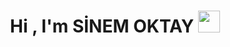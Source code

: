<h1 align="center">Hi , I'm SİNEM OKTAY <img src="https://media.giphy.com/media/hvRJCLFzcasrR4ia7z/giphy.gif" width="35">   </h1>
<p align="center">
</p>
